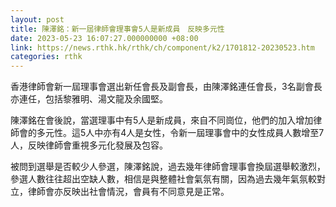 ```yaml
---
layout: post
title: 陳澤銘：新一屆律師會理事會5人是新成員　反映多元性
date: 2023-05-23 16:07:27.000000000 +08:00
link: https://news.rthk.hk/rthk/ch/component/k2/1701812-20230523.htm
categories: rthk
---
```


香港律師會新一屆理事會選出新任會長及副會長，由陳澤銘連任會長，3名副會長亦連任，包括黎雅明、湯文龍及余國堅。

陳澤銘在會後說，當選理事中有5人是新成員，來自不同崗位，他們的加入增加律師會的多元性。這5人中亦有4人是女性，令新一屆理事會中的女性成員人數增至7人，反映律師會重視多元化發展及包容。

被問到選舉是否較少人參選，陳澤銘說，過去幾年律師會理事會換屆選舉較激烈，參選人數往往超出空缺人數，相信是與整體社會氣氛有關，因為過去幾年氣氛較對立，律師會亦反映出社會情況，會員有不同意見是正常。
